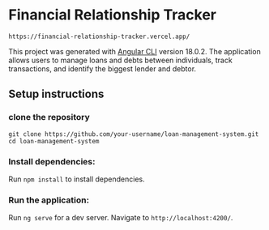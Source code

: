 # Financial Relationship Tracker

`https://financial-relationship-tracker.vercel.app/`

This project was generated with [Angular CLI](https://github.com/angular/angular-cli) version 18.0.2.
The application allows users to manage loans and debts between individuals, track transactions, and identify the biggest lender and debtor.

## Setup instructions

### clone the repository

`git clone https://github.com/your-username/loan-management-system.git`
`cd loan-management-system`

### Install dependencies:

Run `npm install` to install dependencies.

### Run the application:

Run `ng serve` for a dev server. Navigate to `http://localhost:4200/`.
